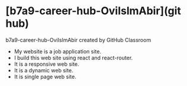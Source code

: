 # [b7a9-career-hub-OviIslmAbir](git hub)
b7a9-career-hub-OviIslmAbir created by GitHub Classroom

* My website is a job application site.
* I build this web site using react and react-router.
* It is a responsive web site.
* It is a dynamic web site.
* It is single page web site.
